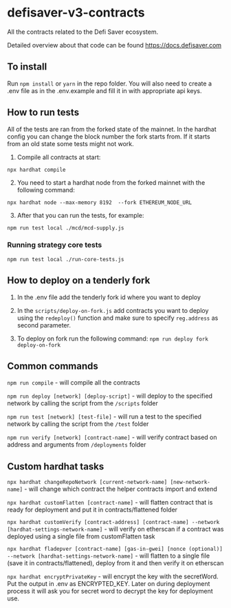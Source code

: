 # defisaver-v3-contracts
All the contracts related to the Defi Saver ecosystem.

Detailed overview about that code can be found https://docs.defisaver.com

## To install
Run `npm install` or `yarn` in the repo folder.
You will also need to create a .env file as in the .env.example and fill it in with appropriate api keys.

## How to run tests

All of the tests are ran from the forked state of the mainnet. In the hardhat config you can change the 
block number the fork starts from. If it starts from an old state some tests might not work.
1. Compile all contracts at start:

`npx hardhat compile`

2. You need to start a hardhat node from the forked mainnet with the following command:

`npx hardhat node --max-memory 8192  --fork ETHEREUM_NODE_URL`

3. After that you can run the tests, for example:

`npm run test local ./mcd/mcd-supply.js`

### Running strategy core tests
`npm run test local ./run-core-tests.js`


## How to deploy on a tenderly fork

1. In the .env file add the tenderly fork id where you want to deploy

2. In the `scripts/deploy-on-fork.js` add contracts you want to deploy using the `redeploy()` function and make sure to specify `reg.address` as second parameter. 

3. To deploy on fork run the following command: `npm run deploy fork deploy-on-fork`

## Common commands

`npm run compile` -  will compile all the contracts

`npm run deploy [network] [deploy-script]` - will deploy to the specified network by calling the script from the `/scripts` folder

`npm run test [network] [test-file]` - will run a test to the specified network by calling the script from the `/test` folder

`npm run verify [network] [contract-name]` - will verify contract based on address and arguments from `/deployments` folder

## Custom hardhat tasks

`npx hardhat changeRepoNetwork [current-network-name] [new-network-name]` -  will change which contract the helper contracts import and extend

`npx hardhat customFlatten [contract-name]` -  will flatten contract that is ready for deployment and put it in contracts/flattened folder

`npx hardhat customVerify [contract-address] [contract-name] --network [hardhat-settings-network-name]`  - will verify on etherscan if a contract was deployed using a single file from customFlatten task 

`npx hardhat fladepver [contract-name] [gas-in-gwei] [nonce (optional)] --network [hardhat-settings-network-name]` - will flatten to a single file (save it in contracts/flattened), deploy from it and then verify it on etherscan

`npx hardhat encryptPrivateKey` - will encrypt the key with the secretWord. Put the output in .env as ENCRYPTED_KEY. Later on during deployment process it will ask you for secret word to decrypt the key for deployment use.
